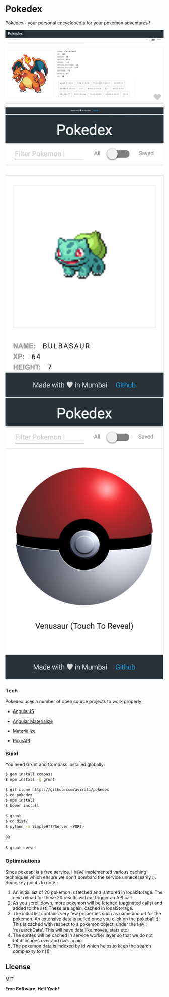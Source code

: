 # Pokedex

Pokedex - your personal encyclopedia for your pokemon adventures !

![alt tag](https://github.com/avirati/pokedex/raw/master/screenshots/1.png)
![alt tag](https://github.com/avirati/pokedex/raw/master/screenshots/2.png)
![alt tag](https://github.com/avirati/pokedex/raw/master/screenshots/3.png)

### Tech

Pokedex uses a number of open source projects to work properly:

* [AngularJS]
* [Angular Materialize]
* [Materialize]

* [PokeAPI]

### Build

You need Grunt and Compass installed globally:

```sh
$ gem install compass 
$ npm install -g grunt
```

```sh
$ git clone https://github.com/avirati/pokedex
$ cd pokedex
$ npm install
$ bower install

$ grunt
$ cd dist/
$ python -m SimpleHTTPServer <PORT>

OR

$ grunt serve
```

### Optimisations

Since pokeapi is a free service, I have implemented various caching techniques which ensure we don't bombard the service unnecessarily :). Some key points to note :

1. An initial list of 20 pokemon is fetched and is stored in localStorage. The next reload for these 20 results will not trigger an API call.
2. As you scroll down, more pokemon will be fetched (paginated calls) and added to the list. These are again, cached in localStorage.
3. The initial list contains very few properties such as name and url for the pokemon. An extensive data is pulled once you click on the pokeball :). This is cached with respect to a pokemon object, under the key : 'researchData'. This will have data like moves, stats etc.
4. The sprites will be cached in service worker layer so that we do not fetch images over and over again.
5. The pokemon data is indexed by id which helps to keep the search complexity to n(1)


License
----

MIT


**Free Software, Hell Yeah!**


[//]: # (These are reference links used in the body of this note and get stripped out when the markdown processor does its job. There is no need to format nicely because it shouldn't be seen. Thanks SO - http://stackoverflow.com/questions/4823468/store-comments-in-markdown-syntax)

   [AngularJS]: https://angularjs.org/
   [Angular Materialize]: https://github.com/krescruz/angular-materialize
   [Materialize]: http://materializecss.com
   [PokeAPI]: https://pokeapi.co/
   
